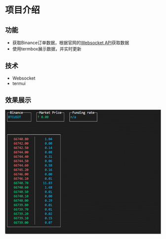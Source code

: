 # 项目介绍

## 功能
- 获取Binance订单数据，根据官网的[Websocket API](https://binance-docs.github.io/apidocs/futures/cn/#websocket)获取数据
- 使用termbox展示数据，并实时更新

## 技术
- Websocket
- termui

## 效果展示
![alt text](<assert/terminal_ui.gif>)